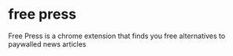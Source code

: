 # free press
Free Press is a chrome extension that finds you free alternatives to paywalled news articles
